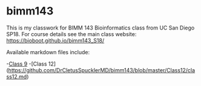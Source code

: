 # bimm143
This is my classwork for BIMM 143 Bioinformatics class from UC San Diego SP18. For course details see the main class website: https://bioboot.github.io/bimm143_S18/

Available markdown files include: 

-[Class 9](https://github.com/DrCletusSpucklerMD/bimm143/blob/master/BIMM_143/MiniLab_Lecture_9/Cancer.Rmd)
-[Class 12] (https://github.com/DrCletusSpucklerMD/bimm143/blob/master/Class12/class12.md)
